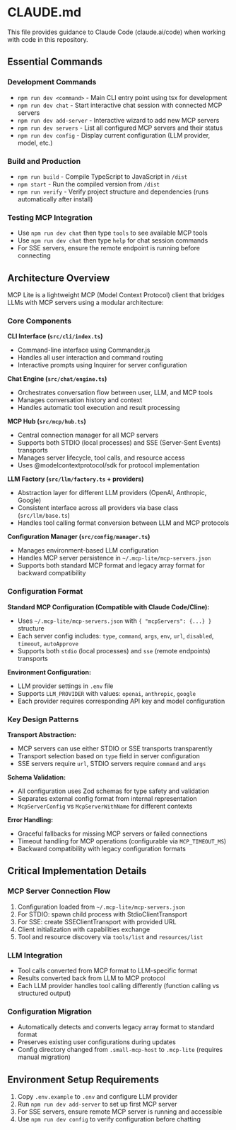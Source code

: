 # CLAUDE.md

This file provides guidance to Claude Code (claude.ai/code) when working with code in this repository.

## Essential Commands

### Development Commands
- `npm run dev <command>` - Main CLI entry point using tsx for development
- `npm run dev chat` - Start interactive chat session with connected MCP servers
- `npm run dev add-server` - Interactive wizard to add new MCP servers
- `npm run dev servers` - List all configured MCP servers and their status
- `npm run dev config` - Display current configuration (LLM provider, model, etc.)

### Build and Production
- `npm run build` - Compile TypeScript to JavaScript in `/dist`
- `npm start` - Run the compiled version from `/dist`
- `npm run verify` - Verify project structure and dependencies (runs automatically after install)

### Testing MCP Integration
- Use `npm run dev chat` then type `tools` to see available MCP tools
- Use `npm run dev chat` then type `help` for chat session commands
- For SSE servers, ensure the remote endpoint is running before connecting

## Architecture Overview

MCP Lite is a lightweight MCP (Model Context Protocol) client that bridges LLMs with MCP servers using a modular architecture:

### Core Components

**CLI Interface (`src/cli/index.ts`)**
- Command-line interface using Commander.js
- Handles all user interaction and command routing
- Interactive prompts using Inquirer for server configuration

**Chat Engine (`src/chat/engine.ts`)**
- Orchestrates conversation flow between user, LLM, and MCP tools
- Manages conversation history and context
- Handles automatic tool execution and result processing

**MCP Hub (`src/mcp/hub.ts`)**
- Central connection manager for all MCP servers
- Supports both STDIO (local processes) and SSE (Server-Sent Events) transports
- Manages server lifecycle, tool calls, and resource access
- Uses @modelcontextprotocol/sdk for protocol implementation

**LLM Factory (`src/llm/factory.ts` + providers)**
- Abstraction layer for different LLM providers (OpenAI, Anthropic, Google)
- Consistent interface across all providers via base class (`src/llm/base.ts`)
- Handles tool calling format conversion between LLM and MCP protocols

**Configuration Manager (`src/config/manager.ts`)**
- Manages environment-based LLM configuration
- Handles MCP server persistence in `~/.mcp-lite/mcp-servers.json`
- Supports both standard MCP format and legacy array format for backward compatibility

### Configuration Format

**Standard MCP Configuration (Compatible with Claude Code/Cline):**
- Uses `~/.mcp-lite/mcp-servers.json` with `{ "mcpServers": {...} }` structure
- Each server config includes: `type`, `command`, `args`, `env`, `url`, `disabled`, `timeout`, `autoApprove`
- Supports both `stdio` (local processes) and `sse` (remote endpoints) transports

**Environment Configuration:**
- LLM provider settings in `.env` file
- Supports `LLM_PROVIDER` with values: `openai`, `anthropic`, `google`
- Each provider requires corresponding API key and model configuration

### Key Design Patterns

**Transport Abstraction:**
- MCP servers can use either STDIO or SSE transports transparently
- Transport selection based on `type` field in server configuration
- SSE servers require `url`, STDIO servers require `command` and `args`

**Schema Validation:**
- All configuration uses Zod schemas for type safety and validation
- Separates external config format from internal representation
- `McpServerConfig` vs `McpServerWithName` for different contexts

**Error Handling:**
- Graceful fallbacks for missing MCP servers or failed connections
- Timeout handling for MCP operations (configurable via `MCP_TIMEOUT_MS`)
- Backward compatibility with legacy configuration formats

## Critical Implementation Details

### MCP Server Connection Flow
1. Configuration loaded from `~/.mcp-lite/mcp-servers.json`
2. For STDIO: spawn child process with StdioClientTransport
3. For SSE: create SSEClientTransport with provided URL
4. Client initialization with capabilities exchange
5. Tool and resource discovery via `tools/list` and `resources/list`

### LLM Integration
- Tool calls converted from MCP format to LLM-specific format
- Results converted back from LLM to MCP protocol
- Each LLM provider handles tool calling differently (function calling vs structured output)

### Configuration Migration
- Automatically detects and converts legacy array format to standard format
- Preserves existing user configurations during updates
- Config directory changed from `.small-mcp-host` to `.mcp-lite` (requires manual migration)

## Environment Setup Requirements

1. Copy `.env.example` to `.env` and configure LLM provider
2. Run `npm run dev add-server` to set up first MCP server
3. For SSE servers, ensure remote MCP server is running and accessible
4. Use `npm run dev config` to verify configuration before chatting